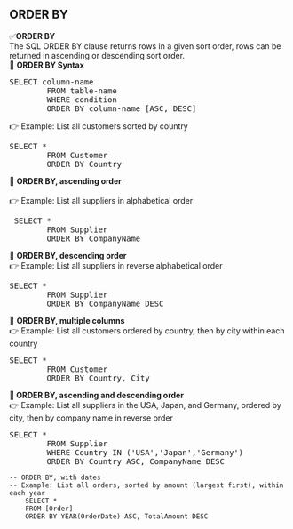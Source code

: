 ## ORDER BY 
✅<b>ORDER BY</b> <br> The SQL ORDER BY clause returns rows in a given sort order, rows can be returned in ascending or descending sort order.<br>
🔷 <b>ORDER BY Syntax</b> 
<pre>SELECT column-name 
		FROM table-name 
		WHERE condition 
		ORDER BY column-name [ASC, DESC]  </pre>		 
👉 Example: List all customers sorted by country 
<pre>SELECT * 
		FROM Customer 
		ORDER BY Country   </pre>	 
🔷 <b>ORDER BY, ascending order </b> <br>  
👉 Example: List all suppliers in alphabetical order
<pre> SELECT * 
		FROM Supplier 
		ORDER BY CompanyName  </pre>		 
🔷 <b>ORDER BY, descending order </b>  <br>
👉 Example: List all suppliers in reverse alphabetical order
<pre>SELECT * 
		FROM Supplier
		ORDER BY CompanyName DESC  </pre>		
🔷 <b>ORDER BY, multiple columns </b> <br>
👉 Example: List all customers ordered by country, then by city within each country
<pre>SELECT * 
		FROM Customer
		ORDER BY Country, City   </pre>		
🔷<b> ORDER BY, ascending and descending order  </b>  <br> 
👉 Example: List all suppliers in the USA, Japan, and Germany, ordered by city, then by company name in reverse order
<pre>SELECT *
		FROM Supplier 
		WHERE Country IN ('USA','Japan','Germany')
		ORDER BY Country ASC, CompanyName DESC    </pre>	 
	-- ORDER BY, with dates 
	-- Example: List all orders, sorted by amount (largest first), within each year
		SELECT * 
		FROM [Order]
		ORDER BY YEAR(OrderDate) ASC, TotalAmount DESC


